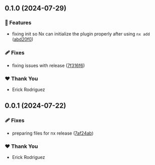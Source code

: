 ## 0.1.0 (2024-07-29)

### 🚀 Features

- fixing init so Nx can initialize the plugin properly after using `nx add` ([abd20f0](https://github.com/ErickRodrCodes/nx-plugins/commit/abd20f0))

### 🩹 Fixes

- fixing issues with release ([7f316f6](https://github.com/ErickRodrCodes/nx-plugins/commit/7f316f6))

### ❤️ Thank You

- Erick Rodriguez

## 0.0.1 (2024-07-22)

### 🩹 Fixes

- preparing files for nx release ([7af24ab](https://github.com/ErickRodrCodes/nx-plugins/commit/7af24ab))

### ❤️ Thank You

- Erick Rodriguez
